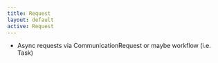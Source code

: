 ```yaml
---
title: Request
layout: default
active: Request
---
```


* Async requests via CommunicationRequest or maybe workflow (i.e. Task)